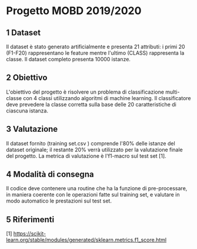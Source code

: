 # Progetto MOBD 2019/2020
## 1 Dataset
Il dataset è stato generato artificialmente e presenta 21 attributi: i primi 20 (F1-F20) rappresentano le feature mentre l'ultimo (CLASS) rappresenta la classe. Il dataset completo presenta 10000 istanze.

## 2 Obiettivo
L'obiettivo del progetto è risolvere un problema di classificazione multi-classe con 4 classi utilizzando algoritmi di machine learning. Il classificatore deve prevedere la classe corretta sulla base delle 20 caratteristiche di ciascuna istanza.

## 3 Valutazione
 Il dataset fornito (training set.csv ) comprende l'80% delle istanze del dataset originale; il restante 20% verrà utilizzato per la valutazione finale del progetto. La metrica di valutazione è l'f1-macro sul test set [1].
 
## 4 Modalità di consegna
Il codice deve contenere una routine che ha la funzione di pre-processare, in maniera coerente con le operazioni fatte sul training set, e valutare in modo automatico le prestazioni sul test set.

## 5 Riferimenti
[1] https://scikit-learn.org/stable/modules/generated/sklearn.metrics.f1_score.html
